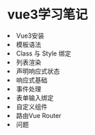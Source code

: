 # vue3学习笔记

<li><router-link to="/Code/UI/VUE/VUE3学习/Vue3安装.html">Vue3安装</router-link></li> 
<li><router-link to="/Code/UI/VUE/VUE3学习/模板语法.html">模板语法</router-link></li>
<li><router-link to="/Code/UI/VUE/VUE3学习/Class 与 Style 绑定.html">Class 与 Style 绑定</router-link></li>
<li><router-link to="/Code/UI/VUE/VUE3学习/列表渲染.html">列表渲染</router-link></li>
<li><router-link to="/Code/UI/VUE/VUE3学习/声明响应式状态.html">声明响应式状态</router-link></li>
<li><router-link to="/Code/UI/VUE/VUE3学习/响应式基础.html">响应式基础</router-link></li>
<li><router-link to="/Code/UI/VUE/VUE3学习/事件处理.html">事件处理</router-link></li>
<li><router-link to="/Code/UI/VUE/VUE3学习/表单输入绑.html">表单输入绑定</router-link></li>
<li><router-link to="/Code/UI/VUE/VUE3学习/自定义组件.html">自定义组件</router-link></li>
<li><router-link to="/Code/UI/VUE/VUE3学习/路由Vue Router.html">路由Vue Router</router-link></li>
<li><router-link to="/Code/UI/VUE/VUE3学习/问题.html">问题</router-link></li>

